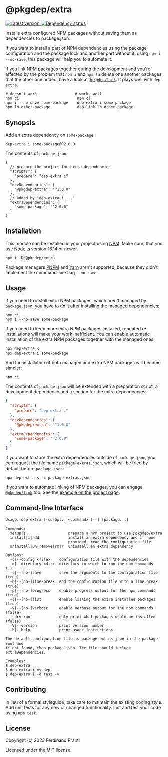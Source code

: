 # @pkgdep/extra

[![Latest version](https://img.shields.io/npm/v/@pkgdep/extra)
 ![Dependency status](https://img.shields.io/librariesio/release/npm/@pkgdep/extra)
](https://www.npmjs.com/package/@pkgdep/extra)

Installs extra configured NPM packages without saving them as dependencies to package.json.

If you want to install a part of NPM dependencies using the package configuration and the package lock and another part without it, using `npm i --no-save`, this package will help you to automate it.

If you link NPM packages together during the development and you're affected by the problem that `npm i` and `npm ln` delete one another packages that the other one added, have a look at [`@pkgdep/link`]. It plays well with `dep-extra`.

    # doesn't work                 # works well
    npm ci                          npm ci
    npm i --no-save some-package    dep-extra i some-package
    npm ln other-package            dep-link ln other-package

## Synopsis

Add an extra dependency on `some-package`:

    dep-extra i some-package@^2.0.0

The contents of `package.json`:

```jsonc
{
  // prepare the project for extra dependencies
  "scripts": {
    "prepare": "dep-extra i"
  },
  "devDependencies": {
    "@pkgdep/extra": "^1.0.0"
  },
  // added by "dep-extra i ..."
  "extraDependencies": {
    "some-package": "^2.0.0"
  }
}
```

## Installation

This module can be installed in your project using [NPM]. Make sure, that you use [Node.js] version 16.14 or newer.

    npm i -D @pkgdep/extra

Package managers [PNPM] and [Yarn] aren't supported, because they didn't implement the command-line flag `--no-save`.

## Usage

If you need to install extra NPM packages, which aren't managed by `package.json`, you have to do it after installing the managed dependencies:

    npm ci
    npm i --no-save some-package

If you need to keep more extra NPM packages installed, repeated re-installations will make your work inefficient. You can enable automatic installation of the extra NPM packages together with the managed ones:

    npx dep-extra s
    npx dep-extra i some-package

And the installation of both managed and extra NPM packages will become simpler:

    npm ci

The contents of `package.json` will be extended with a preparation script, a development dependency and a section for the extra dependencies:

```json
{
  "scripts": {
    "prepare": "dep-extra i"
  },
  "devDependencies": {
    "@pkgdep/extra": "^1.0.0"
  },
  "extraDependencies": {
    "some-package": "^2.0.0"
  }
}
```

If you want to store the extra dependencies outside of `package.json`, you can request the file name `package-extras.json`, which will be tried by default before `package.json`:

    npx dep-extra s -c package-extras.json

If you want to automate linking of NPM packages, you can engage [`@pkgdep/link`] too. See the [example on the project page].

## Command-line Interface

    Usage: dep-extra [-cdsbplv] <command> [--] [package...]

    Commands:
      setup|s                   prepare a NPM project to use @pkgdep/extra
      install|i|add             install an extra dependency and if none
                                provided, read the configuration file
      uninstall|un|remove|rm|r  uninstall an extra dependency

    Options:
      -c|--config <file>    configuration file with the dependencies
      -d|--directory <dir>  directory in which to run the npm commands   (.)
      -s|--[no-]save        save the arguments to the configuration file (true)
      -b|--[no-]line-break  end the configuration file with a line break (true)
      -p|--[no-]progress    enable progress output for the npm commands  (true)
      -l|--[no-]list        enable listing the extra installed packages  (true)
      -v|--[no-]verbose     enable verbose output for the npm commands   (false)
      --dry-run             only print what packages would be installed  (false)
      -V|--version          print version number
      -h|--help             print usage instructions

    The default configuration file is package-extras.json in the package root and
    if not found, then package.json. The file should include extraDependencies.

    Examples:
    $ dep-extra
    $ dep-extra i my-dep
    $ dep-extra i -d test -v

## Contributing

In lieu of a formal styleguide, take care to maintain the existing coding style.  Add unit tests for any new or changed functionality. Lint and test your code using `npm test`.

## License

Copyright (c) 2023 Ferdinand Prantl

Licensed under the MIT license.

[Node.js]: http://nodejs.org/
[NPM]: https://www.npmjs.com/
[PNPM]: https://pnpm.io/
[Yarn]: https://yarnpkg.com/
[`@pkgdep/link`]: https://www.npmjs.com/package/@pkgdep/link
[example on the project page]: ../../README.md#extra-and-link
